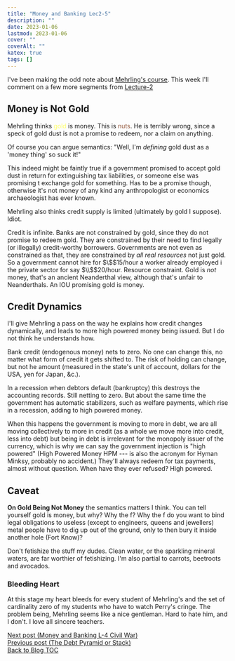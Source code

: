 ```yaml
---
title: "Money and Banking Lec2-5"
description: ""
date: 2023-01-06
lastmod: 2023-01-06
cover: ""
coverAlt: ""
katex: true
tags: []
---
```


I've been making the odd note about [Mehrling\'s course](https://www.ineteconomics.org/education/courses/the-economics-of-money-banking). This week I'll comment on a 
few more segments from
[Lecture-2](https://www.youtube.com/watch?v=W0IGZW0QOr4&list=PLmtuEaMvhDZYfVv95KDQWd8-7UrJCJ9Pm&index=5) 


## Money is Not Gold

Mehrling thinks <span style="color: #ffff66;">gold</span> is money. 
This is <span style="color: #965a3e;">nuts</span>.
He is terribly wrong, since a speck of 
gold dust is not a promise to redeem, nor a claim on anything. 

Of course you can argue semantics: "Well, I'm *defining* gold dust as a 
'money thing' so suck it!"

This indeed might be faintly true if a government promised to accept gold dust in 
return for extinguishing tax liabilities, or someone else was promising t exchange 
gold for something. Has to be a promise though, otherwise it's not money of any kind 
any anthropologist or economics archaeologist has ever known.

Mehrling also thinks credit supply is limited (ultimately by gold I suppose). Idiot.

Credit is infinite. Banks are not constrained by gold, since they do not promise to 
redeem gold. They are constrained by their need to find legally (or illegally) 
credit-worthy borrowers. Governments are not even as constrained as that, they are 
constrained by *_all real resources_* not just gold. So a government cannot hire for 
\$\\$$15/hour a worker already employed i the private sector for say 
$\\$$20/hour. Resource constraint. Gold is *_not_* money, that's an ancient Neanderthal 
view, although that's unfair to Neanderthals. An IOU promising gold is money.


## Credit Dynamics

I'll give Mehrling a pass on the way he explains how credit changes dynamically, and 
leads to more high powered money being issued. But I do not think he understands how.

Bank credit (endogenous money) nets to zero. No one can change this, no matter what 
form of credit it gets shifted to. The risk of holding can change, but not he amount 
(measured in the state's unit of account, dollars for the USA, yen for Japan, &c.).

In a recession when debtors default (bankruptcy) this destroys the accounting 
records. Still netting to zero. But about the same time the government has automatic 
stabilizers, such as welfare payments, which rise in a recession, adding to high 
powered money. 

When this happens the government is moving to more in debt, we are all moving
collectively to more in credit (as a whole we move more into credit, less into debt) 
but being in debt is irrelevant for the monopoly issuer of the currency, which is why 
we can say the government injection is "high powered" (High Powered Money HPM --- is 
also the acronym for Hyman Minksy, probably no accident.) They'll always redeem for 
tax payments, almost without question. When have they ever refused? High powered.

## Caveat

**On Gold Being Not Money** the semantics matters I think. You can tell yourself gold 
is money, but why? Why the f? Why the f do you want to bind legal obligations to 
useless (except to engineers, queens and jewellers) metal people have to dig up out 
of the ground, only to then bury it inside another hole (Fort Know)?

Don't fetishize the stuff my dudes. Clean water, or the sparkling mineral waters, 
are far worthier of fetishizing. I'm also partial to carrots, beetroots and avocados.


### Bleeding Heart

At this stage my heart bleeds for every student of Mehrling's and the set of 
cardinality zero of my students who have to watch Perry's cringe. The problem being, 
Mehrling seems like a nice gentleman. Hard to hate him, and I don't. I love all 
sincere teachers.


[Next post (Money and Banking L-4 Civil War)](../14_1_mab3_4_civilwar)  
[Previous post (The Debt Pyramid or Stack)](../13_debt_pyramid)  
[Back to Blog TOC](../)
